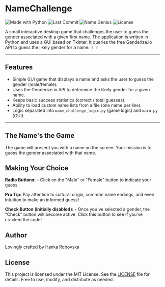 # NameChallenge

![Made with Python](https://img.shields.io/badge/Made%20with-Python-blue?logo=python)
![Last Commit](https://img.shields.io/github/last-commit/hrosicka/NameChallenge?logo=git&color=orange)
![Name Genius](https://img.shields.io/badge/Name%20Genius-100%25-brightgreen?style=flat-square&logo=star&logoColor=yellow)
![License](https://img.shields.io/github/license/hrosicka/NameChallenge?color=informational)

A small interactive desktop game that challenges the user to guess the gender associated with a given first name. The application is written in Python and uses a GUI based on Tkinter. It queries the free Genderize.io API to guess the likely gender for a name. ️‍♀️ ️‍♂️

---

## Features

- Simple GUI game that displays a name and asks the user to guess the gender (male/female).
- Uses the Genderize.io API to determine the likely gender for a given name.
- Keeps basic success statistics (correct / total guesses).
- Ability to load custom name lists from a file (one name per line).
- Logic separated into `name_challenge_logic.py` (game logic) and `main.py` (GUI).

---

## The Name's the Game
The game will present you with a name on the screen. Your mission is to guess the gender associated with that name.

## Making Your Choice
**Radio Buttons:** - Click on the "Male" or "Female" button to indicate your guess.

**Pro Tip:** Pay attention to cultural origin, common name endings, and even intuition to make an informed guess!

**Check Button (initially disabled):** - Once you've selected a gender, the "Check" button will become active. Click this button to see if you've cracked the code!

## Author
Lovingly crafted by [Hanka Robovska](https://github.com/hrosicka)

## License
This project is licensed under the MIT License. See the [LICENSE](./LICENSE) file for details. Free to use, modify, and distribute as needed.
